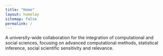 ```yaml
---
title: "Home"
layout: homelay
sitemap: false
permalink: /
---
```


A university-wide collaboration for the integration of computational and social sciences, focusing on advanced computational methods, statistical inference, social scientific sensitivity and relevance.
